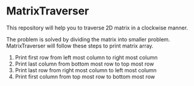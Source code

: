 # MatrixTraverser

This repository will help you to traverse 2D matrix in a clockwise manner.

The problem is solved by dividing the matrix into smaller problem. MatrixTraverser will follow these steps to print matrix array.
1. Print first row from left most column to right most column
2. Print last column from bottom most row to top most row
3. Print last row from right most column to left most column
4. Print first column from top most row to bottom most row
